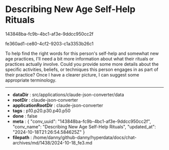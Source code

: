 # Describing New Age Self-Help Rituals

143848ba-fc9b-4bc1-af3e-9ddcc950cc2f

fe360ad1-ce80-4cf2-9203-c1a3353b26c1

 To help find the right words for this person's self-help and somewhat new age practices, I'll need a bit more information about what their rituals or practices actually involve. Could you provide some more details about the specific activities, beliefs, or techniques this person engages in as part of their practice? Once I have a clearer picture, I can suggest some appropriate terminology.

---

* **dataDir** : src/applications/claude-json-converter/data
* **rootDir** : claude-json-converter
* **applicationRootDir** : claude-json-converter
* **tags** : p10.p20.p30.p40.p50
* **done** : false
* **meta** : {
  "conv_uuid": "143848ba-fc9b-4bc1-af3e-9ddcc950cc2f",
  "conv_name": "Describing New Age Self-Help Rituals",
  "updated_at": "2024-10-18T21:26:54.584625Z"
}
* **filepath** : /home/danny/github-danny/hyperdata/docs/chat-archives/md/1438/2024-10-18_fe3.md